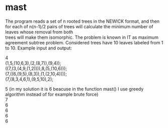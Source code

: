 # mast  
The program reads a set of n rooted trees in the NEWICK format, and then for each of n(n-1)/2 pairs of trees will calculate the minimum number of leaves whose removal from both  
trees will make them isomorphic. The problem is known in IT as maximum agreement subtree problem. Considered trees have 10 leaves labeled from 1 to 10. Example input and output:  

4  
(1,5,(10,6,3),(2,(8,7)),(9,4));  
((7,(3,(4,9,(1,2)))),8,(5,(10,6)));  
(7,((6,(9,5),(8,3)),(1,(2,10,4))));  
(7,(8,3,4,6,1),(9,5,10),2);  

5 (in my solution it is 6 beacuse in the function mast() I use greedy algorithm instead of for example brute force)  
7  
6  
6  
6  
6  
